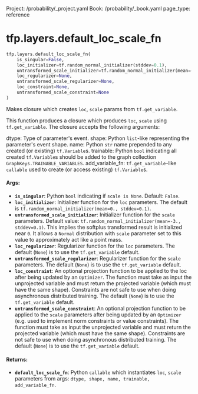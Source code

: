 Project: /probability/_project.yaml
Book: /probability/_book.yaml
page_type: reference
<div itemscope itemtype="http://developers.google.com/ReferenceObject">
<meta itemprop="name" content="tfp.layers.default_loc_scale_fn" />
</div>

# tfp.layers.default_loc_scale_fn

``` python
tfp.layers.default_loc_scale_fn(
    is_singular=False,
    loc_initializer=tf.random_normal_initializer(stddev=0.1),
    untransformed_scale_initializer=tf.random_normal_initializer(mean=-3.0, stddev=0.1),
    loc_regularizer=None,
    untransformed_scale_regularizer=None,
    loc_constraint=None,
    untransformed_scale_constraint=None
)
```

Makes closure which creates `loc`, `scale` params from `tf.get_variable`.

This function produces a closure which produces `loc`, `scale` using
`tf.get_variable`. The closure accepts the following arguments:

  dtype: Type of parameter's event.
  shape: Python `list`-like representing the parameter's event shape.
  name: Python `str` name prepended to any created (or existing)
    `tf.Variable`s.
  trainable: Python `bool` indicating all created `tf.Variable`s should be
    added to the graph collection `GraphKeys.TRAINABLE_VARIABLES`.
  add_variable_fn: `tf.get_variable`-like `callable` used to create (or
    access existing) `tf.Variable`s.

#### Args:

* <b>`is_singular`</b>: Python `bool` indicating if `scale is None`. Default: `False`.
* <b>`loc_initializer`</b>: Initializer function for the `loc` parameters.
    The default is `tf.random_normal_initializer(mean=0., stddev=0.1)`.
* <b>`untransformed_scale_initializer`</b>: Initializer function for the `scale`
    parameters. Default value: `tf.random_normal_initializer(mean=-3.,
    stddev=0.1)`. This implies the softplus transformed result is initialized
    near `0`. It allows a `Normal` distribution with `scale` parameter set to
    this value to approximately act like a point mass.
* <b>`loc_regularizer`</b>: Regularizer function for the `loc` parameters.
    The default (`None`) is to use the `tf.get_variable` default.
* <b>`untransformed_scale_regularizer`</b>: Regularizer function for the `scale`
    parameters. The default (`None`) is to use the `tf.get_variable` default.
* <b>`loc_constraint`</b>: An optional projection function to be applied to the
    loc after being updated by an `Optimizer`. The function must take as input
    the unprojected variable and must return the projected variable (which
    must have the same shape). Constraints are not safe to use when doing
    asynchronous distributed training.
    The default (`None`) is to use the `tf.get_variable` default.
* <b>`untransformed_scale_constraint`</b>: An optional projection function to be
    applied to the `scale` parameters after being updated by an `Optimizer`
    (e.g. used to implement norm constraints or value constraints). The
    function must take as input the unprojected variable and must return the
    projected variable (which must have the same shape). Constraints are not
    safe to use when doing asynchronous distributed training. The default
    (`None`) is to use the `tf.get_variable` default.


#### Returns:

* <b>`default_loc_scale_fn`</b>: Python `callable` which instantiates `loc`, `scale`
  parameters from args: `dtype, shape, name, trainable, add_variable_fn`.